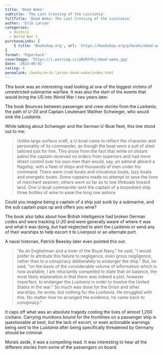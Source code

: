 ```yaml
---
title: 'Dead Wake'
subtitle: 'The Last Crossing of the Lusitania'
fullTitle: 'Dead Wake: The Last Crossing of the Lusitania'
author: 'Erik Larson'
categories:
  - History
  - World War I
purchaseLinks: [
    { title: 'Bookshop.org', url: 'https://bookshop.org/p/books/dead-wake-the-last-crossing-of-the-lusitania-erik-larson/7296476?ean=9780307408877' }
]
format: 'Paperback'
coverImage: 'https://i.postimg.cc/yN2RYVhj/dead-wake.jpg'
date: '2023-09-01'
rating: 4
permalink: /books/erik-larson-dead-wake/index.html
---
```

This book was an interesting read looking at one of the biggest victims of unrestricted submarine warfare. It was also the start of the events that would bring the US into World War I two years later.

The book Bounces between passenger and crew stories from the *Lusitania*, the path of *U-20* and Captain Lieutenant Walther Schwieger, who would sink the *Lusitania*.

While talking about Schwieger and the German U-Boat fleet, this line stood out to me:

> Unlike large surface craft, a U-boat came to reflect the character and personality of its commander, as though the boat were a suit of steel tailored just for him. This arose from the fact that while on distant patrol the captain received no orders from superiors and had more direct control over his own men than would, say, an admiral aboard a flagship, with a fleet of ships and thousands of men under his command. There were cruel boats and chivalrous boats, lazy boats and energetic boats. Some captains made no attempt to save the lives of merchant seamen; others went so far as to tow lifeboats toward land. One U-boat commander sent the captain of a torpedoed ship three bottles of wine to ease the long row ashore.

Could you imagine being a captain of a ship just sunk by a submarine, and the sub captain pops up and offers you wine?

The book also talks about how British Intelligence had broken German codes and were tracking *U-20* and were generally aware of where it was and what it was doing, but had neglected to alert the *Lusitania* or send any of their warships to help escort it to Liverpool or an alternate port.

A naval historian, Patrick Beesley later even pointed this out.

> "As an Englishman and a lover of the Royal Navy," he said, "I would prefer to attribute this failure to negligence, even gross negligence, rather than to a conspiracy deliberately to endanger the ship." But, he said, "on the basis of the considerable volume of information which is now available, I am reluctantly compelled to state that on balance, the most likely explanation is that there was indeed a plot, however imperfect, to endanger the *Lusitania* in order to involve the United States in the war." So much was done for the Orion and other warships, he wrote, but nothing for the *Lusitania*. He struggled with this. No matter how he arranged the evidence, he came back to conspiracy."

It caps off what was an absolute tragedy costing the lives of almost 1,200 civilians. Carrying munitions bound for the frontlines on a passenger ship is questionable at best, but the lack of escort, or even actionable warnings being sent to the *Lusitania* after being specifically threatened by Germany should be criminal.

Morals aside, it was a compelling read. It was interesting to hear all the different stories from some of the passengers on board.